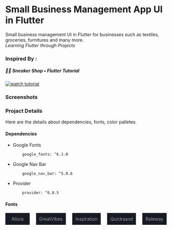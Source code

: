 # Small Business Management App UI in Flutter

Small business management UI in Flutter for businesses such as textiles, groceries, furnitures and many more. <br>
*Learning Flutter through Projects*

### Inspired By :

##### 📱👟 Sneaker Shop • Flutter Tutorial
[![watch tutorial](https://i.ytimg.com/vi/UcwsuZP071Y/hq720.jpg)](https://youtu.be/UcwsuZP071Y)

### Screenshots

### Projact Details

Here are the details about dependencies, fonts, color palletes.

#### Dependencies

* Google Fonts
    ```bash
        google_fonts: ^6.1.0
    ```
* Google Nav Bar
    ```bash
        google_nav_bar: ^5.0.6
    ```
* Provider
    ```bash
        provider: ^6.0.5
    ```

#### Fonts

<div style="display: flex; gap: 20px;">
    <div style="flex: 1; background-color: #191b24; display: flex; justify-content: space-around; padding: 10px; color: #9d9fab;">
        Allura
    </div>
    <div style="flex: 1; background-color: #191b24; display: flex; justify-content: space-around; padding: 10px; color: #9d9fab;">
        GreatVibes
    </div>
    <div style="flex: 1; background-color: #191b24; display: flex; justify-content: space-around; padding: 10px; color: #9d9fab;">
        Inspiration
    </div>
    <div style="flex: 1; background-color: #191b24; display: flex; justify-content: space-around; padding: 10px; color: #9d9fab;">
        Quicksand
    </div>
    <div style="flex: 1; background-color: #191b24; display: flex; justify-content: space-around; padding: 10px; color: #9d9fab;">
        Raleway
    </div>
</div>